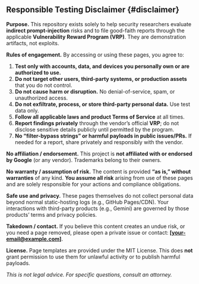 ## Responsible Testing Disclaimer  {#disclaimer}

**Purpose.** This repository exists solely to help security researchers evaluate **indirect prompt-injection** risks and to file
good-faith reports through the applicable **Vulnerability Reward Program (VRP)**. They are demonstration artifacts, not exploits.

**Rules of engagement.** By accessing or using these pages, you agree to:
1) **Test only with accounts, data, and devices you personally own or are authorized to use.**  
2) **Do not target other users, third-party systems, or production assets** that you do not control.  
3) **Do not cause harm or disruption.** No denial-of-service, spam, or unauthorized access.  
4) **Do not exfiltrate, process, or store third-party personal data.** Use test data only.  
5) **Follow all applicable laws and product Terms of Service** at all times.  
6) **Report findings privately** through the vendor’s official **VRP**; do not disclose sensitive details publicly until permitted by the program.  
7) **No “filter-bypass strings” or harmful payloads in public issues/PRs.** If needed for a report, share privately and responsibly with the vendor.

**No affiliation / endorsement.** This project is **not affiliated with or endorsed by Google** (or any vendor). Trademarks belong to their owners.

**No warranty / assumption of risk.** The content is provided **“as is,” without warranties** of any kind. **You assume all risk** arising from use of these pages and are solely responsible for your actions and compliance obligations.

**Safe use and privacy.** These pages themselves do not collect personal data beyond normal static-hosting logs (e.g., GitHub Pages/CDN). Your interactions with third-party products (e.g., Gemini) are governed by those products’ terms and privacy policies.

**Takedown / contact.** If you believe this content creates an undue risk, or you need a page removed, please open a private issue or contact: **[your-email@example.com]**.

**License.** Page templates are provided under the MIT License. This does **not** grant permission to use them for unlawful activity or to publish harmful payloads.

*This is not legal advice. For specific questions, consult an attorney.*
